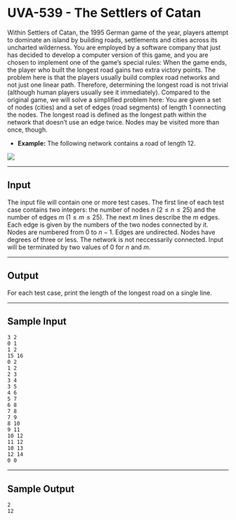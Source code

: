 # UVA-539 - The Settlers of Catan

Within Settlers of Catan, the 1995 German game of the year, players attempt to dominate an island by building roads, settlements and cities across its uncharted wilderness. You are employed by a software company that just has decided to develop a computer version of this game, and you are chosen to implement one of the game’s special rules:
When the game ends, the player who built the longest road gains two extra victory points.
The problem here is that the players usually build complex road networks and not just one linear path. Therefore, determining the longest road is not trivial (although human players usually see it immediately).
Compared to the original game, we will solve a simplified problem here: You are given a set of nodes (cities) and a set of edges (road segments) of length $1$ connecting the nodes. The longest road is defined as the longest path within the network that doesn’t use an edge twice. Nodes may be visited more than once, though.

* **Example:** The following network contains a road of length $12$.

![](https://i.imgur.com/100Qx6O.png)

---
## Input

The input file will contain one or more test cases. The first line of each test case contains two integers: the number of nodes $n$ ($2 \le n \le 25$) and the number of edges $m$ ($1 \le m \le 25$). The next $m$ lines describe the $m$ edges. Each edge is given by the numbers of the two nodes connected by it. Nodes are numbered from $0$ to $n − 1$. Edges are undirected. Nodes have degrees of three or less. The network is not neccessarily connected. Input will be terminated by two values of $0$ for $n$ and $m$.

---
## Output

For each test case, print the length of the longest road on a single line.

---
## Sample Input

```
3 2
0 1
1 2
15 16
0 2
1 2
2 3
3 4
3 5
4 6
5 7
6 8
7 8
7 9
8 10
9 11
10 12
11 12
10 13
12 14
0 0
```

---
## Sample Output

```
2
12
```